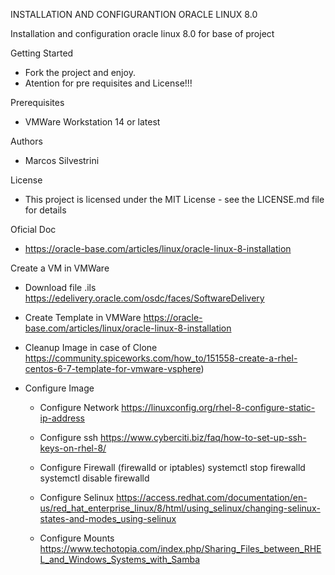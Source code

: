 INSTALLATION AND CONFIGURANTION ORACLE LINUX 8.0

Installation and configuration oracle linux 8.0 for base of project

Getting Started

- Fork the project and enjoy.
- Atention for pre requisites and License!!!

Prerequisites

- VMWare Workstation 14 or latest

Authors

- Marcos Silvestrini

License

- This project is licensed under the MIT License - see the LICENSE.md file for details

Oficial Doc

- https://oracle-base.com/articles/linux/oracle-linux-8-installation

Create a VM in VMWare

- Download file .ils
  https://edelivery.oracle.com/osdc/faces/SoftwareDelivery

- Create Template in VMWare
  https://oracle-base.com/articles/linux/oracle-linux-8-installation

- Cleanup Image in case of Clone
  https://community.spiceworks.com/how_to/151558-create-a-rhel-centos-6-7-template-for-vmware-vsphere)

- Configure Image

  - Configure Network
    https://linuxconfig.org/rhel-8-configure-static-ip-address

  - Configure ssh
    https://www.cyberciti.biz/faq/how-to-set-up-ssh-keys-on-rhel-8/

  - Configure Firewall (firewalld or iptables)
    systemctl stop firewalld
    systemctl disable firewalld

  - Configure Selinux
    https://access.redhat.com/documentation/en-us/red_hat_enterprise_linux/8/html/using_selinux/changing-selinux-states-and-modes_using-selinux

  - Configure Mounts
    https://www.techotopia.com/index.php/Sharing_Files_between_RHEL_and_Windows_Systems_with_Samba
